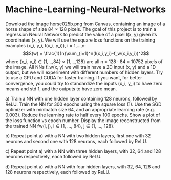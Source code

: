 # Machine-Learning-Neural-Networks

Download the image horse025b.png from Canvas, containing an image of a horse shape of size 84 × 128 pixels. The goal of this project is to train a regression Neural Network to predict the value
of a pixel I(x, y) given its coordinates (x, y). We will use the square loss functions on the training examples (x_i, y_i, I(x_i, y_i)), i = 1,...,n:
$$S(w) = \frac{1}{n}\sum_{i=1}^n(I(x_i,y_i)-f_w(x_i,y_i))^2$$
where (x_i, y_i) ∈ {1,...,84} × {1,...,128} are all n = 128 · 84 = 10752 pixels of the
image.
All NNs f_w(x, y) we will train have a 2D input (x, y) and a 1D output, but we will experiment with different numbers of hidden layers. Try to use a GPU and CUDA for faster training. If you want, for better convergence, you could try to standardize the inputs (x_i, y_i) to have zero means and std 1, and the outputs to have zero mean.

a) Train a NN with one hidden layer containing 128 neurons, followed by ReLU. Train the NN for 300 epochs using the square loss (1). Use the SGD optimizer with minibatch size 64, and an appropriate learning rate (e.g. 0.003). Reduce the learning rate to half every 100 epochs. Show a plot of the loss function vs epoch number. Display the image reconstructed from the trained NN fw(i, j), i ∈ {1, ..., 84}, j ∈ {1, ..., 128}.

b) Repeat point a) with a NN with two hidden layers, first one with 32 neurons and second one with 128 neurons, each followed by ReLU.

c) Repeat point a) with a NN with three hidden layers, with 32, 64 and 128 neurons respectively, each followed by ReLU.

d) Repeat point a) with a NN with four hidden layers, with 32, 64, 128 and 128 neurons respectively, each followed by ReLU.
